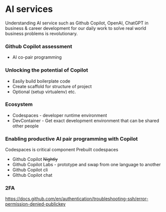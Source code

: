 # AI services 

Understanding AI service such as Github Copilot, OpenAI, ChatGPT in business & career development for our daily work to solve real world business problems is revolutionary. 

### Github Copilot assessment

* AI co-pair programming 

### Unlocking the potential of Copilot

* Easily build boilerplate code
* Create scaffold for structure of project
* Optional (setup virtualenv) etc.

### Ecosystem
* Codespaces - developer runtime environment
* DevContainer - Get exact development environment that can be shared other people 

### Enabling productive AI pair programming with Copilot
Codespaces is critical component 
Prebuilt codespaces 
* Github Copilot ~~Nightly~~
* Github Copilot Labs - prototype and swap from one language to another
* Github Copilot cli
* GIthub Copilot chat

### 2FA 
https://docs.github.com/en/authentication/troubleshooting-ssh/error-permission-denied-publickey 
